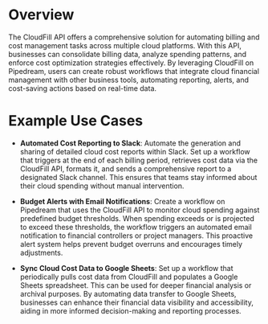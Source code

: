 # Overview

The CloudFill API offers a comprehensive solution for automating billing and cost management tasks across multiple cloud platforms. With this API, businesses can consolidate billing data, analyze spending patterns, and enforce cost optimization strategies effectively. By leveraging CloudFill on Pipedream, users can create robust workflows that integrate cloud financial management with other business tools, automating reporting, alerts, and cost-saving actions based on real-time data.

# Example Use Cases

- **Automated Cost Reporting to Slack**: Automate the generation and sharing of detailed cloud cost reports within Slack. Set up a workflow that triggers at the end of each billing period, retrieves cost data via the CloudFill API, formats it, and sends a comprehensive report to a designated Slack channel. This ensures that teams stay informed about their cloud spending without manual intervention.

- **Budget Alerts with Email Notifications**: Create a workflow on Pipedream that uses the CloudFill API to monitor cloud spending against predefined budget thresholds. When spending exceeds or is projected to exceed these thresholds, the workflow triggers an automated email notification to financial controllers or project managers. This proactive alert system helps prevent budget overruns and encourages timely adjustments.

- **Sync Cloud Cost Data to Google Sheets**: Set up a workflow that periodically pulls cost data from CloudFill and populates a Google Sheets spreadsheet. This can be used for deeper financial analysis or archival purposes. By automating data transfer to Google Sheets, businesses can enhance their financial data visibility and accessibility, aiding in more informed decision-making and reporting processes.
